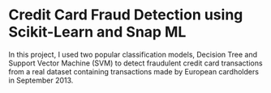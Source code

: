 # Credit Card Fraud Detection using Scikit-Learn and Snap ML
In this project, I used two popular classification models, Decision Tree and Support Vector Machine (SVM) to detect fraudulent credit card transactions from a real dataset containing transactions made by European cardholders in September 2013.
